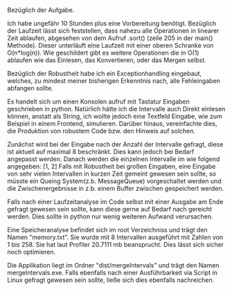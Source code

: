 Bezüglich der Aufgabe.

Ich habe ungefähr 10 Stunden plus eine Vorbereitung benötigt. Bezüglich der Laufzeit lässt sich feststellen, 
dass nahezu alle Operationen in linearer Zeit ablaufen, 
abgesehen von dem Aufruf .sort() (zeile 205 in der main() Methode). 
Dieser unterläuft eine Laufzeit mit einer oberen Schranke von O(n*log(n)). 
Wie geschildert gibt es weitere Operationen die in O(1) ablaufen wie 
das Einlesen, das Konvertieren, oder das Mergen selbst.

Bezüglich der Robustheit habe ich ein Exceptionhandling eingebaut, welches, 
zu mindest meiner bisherigen Erkenntnis nach, alle Fehleingaben abfangen sollte. 

Es handelt sich um einen Konsolen aufruf mit Tastatur Eingaben geschrieben in python.
Natürlich hätte ich die Intervalle auch Direkt einlesen können, anstatt als String, 
ich wollte jedoch eine Textfeld Eingabe, wie zum Beispiel in einem Frontend, simulieren.
Darüber hinaus, vereinfachte dies, die Produktion von robustem Code bzw. den Hinweis auf solchen.

Zunächst wird bei der Eingabe nach der Anzahl der Intervalle gefragt, diese ist aktuell auf maximal 8 beschränkt. 
Dies kann jedoch bei Bedarf angepasst werden. Danach werden die einzelnen Intervalle im wie folgend angegeben: [1, 2]
Falls mit Robustheit bei großen Eingaben, eine Eingabe von sehr vielen Intervallen in kurzen Zeit gemeint gewesen sein sollte, 
so müsste ein Queing System(z.b. MessageQueue) vorgeschaltet werden und die Zwischenergebnisse in z.b. einem Buffer zwischen gespeichert werden.

Falls nach einer Laufzeitanalyse im Code selbst mit einer Ausgabe am Ende gefragt gewesen sein sollte, kann diese gerne auf Bedarf nach gereicht werden.
Dies sollte in python nur wenig weiteren Aufwand verursachen.

Eine Speicheranalyse befindet sich im root Verzeichniss und trägt den Namen "memory.txt". Sie wurde mit 8 Intervallen ausgeführt mit Zahlen von 1 bis 258. Sie hat laut Profiler 20.7111 mb beansprucht.
Dies lässt sich sicher noch optimieren.

Die Applikation liegt im Ordner "dist/mergeIntervals" und trägt den Namen mergeIntervals.exe. 
Falls ebenfalls nach einer Ausführbarkeit via Script in Linux gefragt gewesen sein sollte, ließe sich dies ebenfalls nachreichen.

